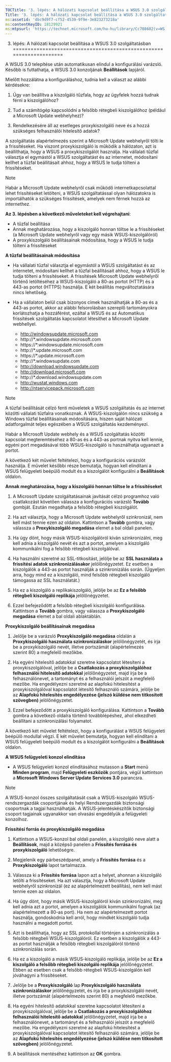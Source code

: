 ```yaml
---
TOCTitle: '3. lépés: A hálózati kapcsolat beállítása a WSUS 3.0 szolgáltatásban'
Title: '3. lépés: A hálózati kapcsolat beállítása a WSUS 3.0 szolgáltatásban'
ms:assetid: 'dbc9d9f7-cf52-4539-9f9e-3e823273218a'
ms:contentKeyID: 18129921
ms:mtpsurl: 'https://technet.microsoft.com/hu-hu/library/Cc708602(v=WS.10)'
---
```


3. lépés: A hálózati kapcsolat beállítása a WSUS 3.0 szolgáltatásban
====================================================================

A WSUS 3.0 telepítése után automatikusan elindul a konfigurálási varázsló. Később is futtathatja, a WSUS 3.0 konzoljának **Beállítások** lapjáról.

Mielőtt hozzálátna a konfiguráláshoz, tudnia kell a választ az alábbi kérdésekre:

1. Úgy van beállítva a kiszolgáló tűzfala, hogy az ügyfelek hozzá tudnak férni a kiszolgálóhoz?

2. Tud a számítógép kapcsolódni a felsőbb rétegbeli kiszolgálóhoz (például a Microsoft Update webhelyhez)?

3. Rendelkezésére áll az esetleges proxykiszolgáló neve és a hozzá szükséges felhasználói hitelesítő adatok?

A szolgáltatás alapértelmezés szerint a Microsoft Update webhelyről tölti le a frissítéseket. Ha viszont proxykiszolgáló is működik a hálózaton, azt is beállíthatja, hogy a WSUS a proxykiszolgálót használja. Ha vállalati tűzfal választja el egymástól a WSUS szolgáltatást és az internetet, módosítani kellhet a tűzfal beállításait ahhoz, hogy a WSUS le tudja tölteni a frissítéseket.

> [!NOTE]  
> Habár a Microsoft Update webhelyről csak működő internetkapcsolattal lehet frissítéseket letölteni, a WSUS szolgáltatással olyan hálózatokra is importálhatók a szükséges frissítések, amelyek nem férnek hozzá az internethez. 

**Az 3. lépésben a következő műveleteket kell végrehajtani**:

-   A tűzfal beállítása
-   Annak meghatározása, hogy a kiszolgáló honnan töltse le a frissítéseket (a Microsoft Update webhelyről vagy egy másik WSUS-kiszolgálóról)
-   A proxykiszolgáló beállításainak módosítása, hogy a WSUS le tudja tölteni a frissítéseket

**A tűzfal beállításainak módosítása**
-   Ha vállalati tűzfal választja el egymástól a WSUS szolgáltatást és az internetet, módosítani kellhet a tűzfal beállításait ahhoz, hogy a WSUS le tudja tölteni a frissítéseket. A frissítések Microsoft Update webhelyről történő letöltéséhez a WSUS-kiszolgáló a 80-as portot (HTTP) és a 443-as portot (HTTPS) használja. E két beállítás megváltoztatására nincs lehetőség.

-   Ha a vállalaton belül csak bizonyos címek használhatják a 80-as és a 443-as portot, akkor az alábbi felsorolásban szereplő tartományokra korlátozhatja a hozzáférést, ezáltal a WSUS és az Automatikus frissítések szolgáltatás kapcsolatot létesíthet a Microsoft Update webhellyel.

    -   http://windowsupdate.microsoft.com
    -   http://\*.windowsupdate.microsoft.com
    -   https://\*.windowsupdate.microsoft.com
    -   http://\*.update.microsoft.com
    -   https://\*.update.microsoft.com
    -   http://\*.windowsupdate.com
    -   http://download.windowsupdate.com
    -   http://download.microsoft.com
    -   http://\*.download.windowsupdate.com
    -   http://wustat.windows.com
    -   http://ntservicepack.microsoft.com

> [!NOTE]  
> A tűzfal beállítását célzó fenti műveletek a WSUS szolgáltatás és az internet közötti vállalati tűzfalra vonatkoznak. A WSUS-kiszolgálón nincs szükség a Windows tűzfal beállításainak módosítására, hiszen saját hálózati adatforgalmát teljes egészében a WSUS szolgáltatás kezdeményezi. 

Habár a Microsoft Update webhely és a WSUS szolgáltatás közötti kapcsolat megteremtéséhez a 80-as és a 443-as portnak nyitva kell lennie, egyéni port megadásával több WSUS-kiszolgáló is használhatja ugyanazt a portot.

A következő két művelet feltételezi, hogy a konfigurációs varázslót használja. E művelet későbbi része bemutatja, hogyan kell elindítani a WSUS felügyeleti beépülő modult és a kiszolgálót konfigurálni a **Beállítások** oldalon.

**Annak meghatározása, hogy a kiszolgáló honnan töltse le a frissítéseket**
1.  A Microsoft Update szolgáltatásainak javítását célzó programhoz való csatlakozást követően válassza a konfigurációs varázsló **Tovább** gombját. Ezután megadhatja a felsőbb rétegbeli kiszolgálót.

2.  Ha azt választja, hogy a Microsoft Update webhelyről szinkronizál, nem kell mást tennie ezen az oldalon. Kattintson a **Tovább** gombra, vagy válassza a **Proxykiszolgáló megadása** elemet a bal oldali panelen.

3.  Ha úgy dönt, hogy másik WSUS-kiszolgálóról kíván szinkronizálni, meg kell adnia a kiszolgáló nevét és azt a portot, amelyen a kiszolgáló kommunikálni fog a felsőbb rétegbeli kiszolgálóval.

4.  Ha használni szeretné az SSL-titkosítást, jelölje be az **SSL használata a frissítési adatok szinkronizálásakor** jelölőnégyzetet. Ez esetben a kiszolgálók a 443-as portot használják a szinkronizálás során. (Ügyeljen arra, hogy mind ez a kiszolgáló, mind felsőbb rétegbeli kiszolgáló támogassa az SSL használatát.)

5.  Ha ez a kiszolgáló a replikakiszolgáló, jelölje be az **Ez a felsőbb rétegbeli kiszolgáló replikája** jelölőnégyzetet.

6.  Ezzel befejeződött a felsőbb rétegbeli kiszolgáló konfigurálása. Kattintson a **Tovább** gombra, vagy válassza a **Proxykiszolgáló megadása** elemet a bal oldali ablaktáblán.

**Proxykiszolgáló beállításainak megadása**
1.  Jelölje be a varázsló **Proxykiszolgáló megadása** oldalán a **Proxykiszolgáló használata szinkronizáláskor** jelölőnégyzetét, és írja be a proxykiszolgáló nevét, illetve portszámát (alapértelmezés szerint 80) a megfelelő mezőkbe.

2.  Ha egyéni hitelesítő adatokkal szeretne kapcsolatot létesíteni a proxykiszolgálóval, jelölje be a **Csatlakozás a proxykiszolgálóhoz felhasználói hitelesítő adatokkal** jelölőnégyzetet, majd írja be a felhasználónevet, a tartományt és a felhasználói jelszót a megfelelő mezőbe. Ha engedélyezni szeretné az alapfokú hitelesítést a proxykiszolgálóval kapcsolatot létesítő felhasználó számára, jelölje be az **Alapfokú hitelesítés engedélyezése (jelszó küldése nem titkosított szövegben)** jelölőnégyzetet.

3.  Ezzel befejeződött a proxykiszolgáló konfigurálása. Kattintson a **Tovább** gombra a következő oldalra történő továbblépéshez, ahol elkezdheti beállítani a szinkronizálási folyamatot.

A következő két művelet feltételezi, hogy a konfigurálást a WSUS felügyeleti beépülő modullal végzi. E két művelet bemutatja, hogyan kell elindítani a WSUS felügyeleti beépülő modult és a kiszolgálót konfigurálni a **Beállítások** oldalon.

**A WSUS felügyeleti konzol elindítása**
-   A WSUS felügyeleti konzol elindításához mutasson a **Start** menü **Minden program**, majd **Felügyeleti eszközök** pontjára, végül kattintson a **Microsoft Windows Server Update Services 3.0** parancsra.

> [!NOTE]  
> A WSUS-konzol összes szolgáltatását csak a WSUS-kiszolgáló WSUS-rendszergazdák csoportjának és helyi Rendszergazdák biztonsági csoportnak a tagjai használhatják. A WSUS-jelentéskészítők biztonsági csoport tagjainak ugyanakkor van olvasási engedélyük a felügyeleti konzolhoz. 

**Frissítési forrás és proxykiszolgáló megadása**
1.  Kattintson a WSUS-konzol bal oldali panelén, a kiszolgáló neve alatt a **Beállítások**, majd a középső panelen a **Frissítés forrása és proxykiszolgáló** lehetőségre.

2.  Megjelenik egy párbeszédpanel, amely a **Frissítés forrása** és a **Proxykiszolgáló** lapot tartalmazza.

3.  Válassza ki a **Frissítés forrása** lapon azt a helyet, ahonnan a kiszolgáló letölti a frissítéseket. Ha azt választja, hogy a Microsoft Update webhelyről szinkronizál (ez az alapértelmezett beállítás), nem kell mást tennie ezen az oldalon.

4.  Ha úgy dönt, hogy másik WSUS-kiszolgálóról kíván szinkronizálni, meg kell adnia azt a portot, amelyen a kiszolgálók kommunikálni fognak (az alapértelmezett a 80-as port). Ha nem az alapértelmezett portot használja, gondoskodnia kell arról, hogy mindkét kiszolgáló tudja használni a megadott portot.

5.  Azt is beállíthatja, hogy az SSL protokollal történjen a szinkronizálás a felsőbb rétegbeli WSUS-kiszolgálóról. Ez esetben a kiszolgálók a 443-as portot használják a felsőbb rétegbeli kiszolgálóról történő szinkronizálás során.

6.  Ha ez a kiszolgáló a másik WSUS-kiszolgáló replikája, jelölje be az **Ez a kiszolgáló a felsőbb rétegbeli kiszolgáló replikája** jelölőnégyzetet. Ebben az esetben csak a felsőbb rétegbeli WSUS-kiszolgálón kell jóváhagyni a frissítéseket.

7.  Jelölje be a **Proxykiszolgáló** lap **Proxykiszolgáló használata szinkronizáláskor** jelölőnégyzetét, és írja be a proxykiszolgáló nevét, illetve portszámát (alapértelmezés szerint 80) a megfelelő mezőkbe.

8.  Ha egyéni hitelesítő adatokkal szeretne kapcsolatot létesíteni a proxykiszolgálóval, jelölje be a **Csatlakozás a proxykiszolgálóhoz felhasználói hitelesítő adatokkal** jelölőnégyzetet, majd írja be a felhasználónevet, a tartományt és a felhasználói jelszót a megfelelő mezőbe. Ha engedélyezni szeretné az alapfokú hitelesítést a proxykiszolgálóval kapcsolatot létesítő felhasználó számára, jelölje be az **Alapfokú hitelesítés engedélyezése (jelszó küldése nem titkosított szövegben)** jelölőnégyzetet.

9.  A beállítások mentéséhez kattintson az **OK** gombra.
